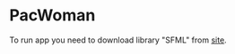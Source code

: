# PacWoman

To run app you need to download library "SFML" from [site](https://www.sfml-dev.org/tutorials/2.5/).